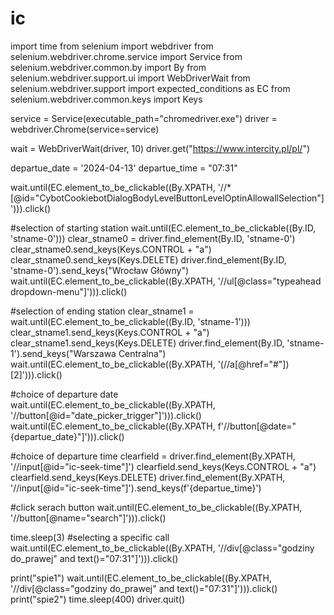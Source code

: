 # ic


import time
from selenium import webdriver
from selenium.webdriver.chrome.service import Service
from selenium.webdriver.common.by import By
from selenium.webdriver.support.ui import WebDriverWait
from selenium.webdriver.support import expected_conditions as EC
from selenium.webdriver.common.keys import Keys


service = Service(executable_path="chromedriver.exe")
driver = webdriver.Chrome(service=service)


wait = WebDriverWait(driver, 10)
driver.get("https://www.intercity.pl/pl/")

departue_date = '2024-04-13'
departue_time = "07:31"

wait.until(EC.element_to_be_clickable((By.XPATH, '//*[@id="CybotCookiebotDialogBodyLevelButtonLevelOptinAllowallSelection"]'))).click()

#selection of starting station
wait.until(EC.element_to_be_clickable((By.ID, 'stname-0')))
clear_stname0 = driver.find_element(By.ID, 'stname-0')
clear_stname0.send_keys(Keys.CONTROL + "a")
clear_stname0.send_keys(Keys.DELETE)
driver.find_element(By.ID, 'stname-0').send_keys("Wrocław Główny")
wait.until(EC.element_to_be_clickable((By.XPATH, '//ul[@class="typeahead dropdown-menu"]'))).click()

#selection of ending station
clear_stname1 = wait.until(EC.element_to_be_clickable((By.ID, 'stname-1')))
clear_stname1.send_keys(Keys.CONTROL + "a")
clear_stname1.send_keys(Keys.DELETE)
driver.find_element(By.ID, 'stname-1').send_keys("Warszawa Centralna")
wait.until(EC.element_to_be_clickable((By.XPATH, '(//a[@href="#"])[2]'))).click()

#choice of departure date
wait.until(EC.element_to_be_clickable((By.XPATH, '//button[@id="date_picker_trigger"]'))).click()
wait.until(EC.element_to_be_clickable((By.XPATH, f'//button[@date="{departue_date}"]'))).click()

#choice of departure time
clearfield = driver.find_element(By.XPATH, '//input[@id="ic-seek-time"]')
clearfield.send_keys(Keys.CONTROL + "a")
clearfield.send_keys(Keys.DELETE)
driver.find_element(By.XPATH, '//input[@id="ic-seek-time"]').send_keys(f'{departue_time}')

#click serach button
wait.until(EC.element_to_be_clickable((By.XPATH, '//button[@name="search"]'))).click()

time.sleep(3)
#selecting a specific call
wait.until(EC.element_to_be_clickable((By.XPATH, '//div[@class="godziny do_prawej" and text()="07:31"]'))).click()












print("spie1")
wait.until(EC.element_to_be_clickable((By.XPATH, '//div[@class="godziny do_prawej" and text()="07:31"]'))).click()
print("spie2")
time.sleep(400)
driver.quit()
